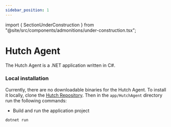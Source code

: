 ```yaml
---
sidebar_position: 1
---
```


import { SectionUnderConstruction } from "@site/src/components/admonitions/under-construction.tsx";

# Hutch Agent

<SectionUnderConstruction />

The Hutch Agent is a .NET application written in C#.

### Local installation

Currently, there are no downloadable binaries for the Hutch Agent. To install it locally, clone the [Hutch Repository](https://github.com/HDRUK/hutch). Then in the `app/HutchAgent` directory run the following commands:

- Build and run the application project
```bash
dotnet run
```
